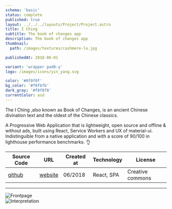 ```yaml
---
schema: 'basic'
status: complete
published: true
layout: ../../../layouts/Project/Project.astro
title: I Ching
subtitle: The book of changes app
description: The book of changes app
thumbnail:
  path: /images/textures/cashmere-la.jpg

publishedAt: 2018-06-01

variant: 'wrapper pad8-y'
logo: /images/icons/yin_yang.svg

color: '#0f0f0f'
bg_color: '#f8fbfb'
dark_gray: '#f8f8f8'
currentColor: asd
---
```


<div class="description">

The I Ching ,also known as Book of Changes, is an ancient Chinese divination text and the oldest of the Chinese classics.

A Progressive Web Application that is lightweight, open source and offline & without ads, built using React, Service Workers and UX of material-ui. Indistinguible from a native application and with a score of 90/100 in lighthouse performance benchmarks. 👌

</div>

<div class="toc-contents center">

| Source Code                                    | URL                   | Created at | Technology | License          |
| ---------------------------------------------- | --------------------- | ---------- | ---------- | ---------------- |
| [github](https://github.com/barrabinfc/iching) | [website](iching.xyz) | 06/2018    | React, SPA | Creative commons |

</div>

---

<div class="grid2 justifyCenter">
  <div class="mockup">
    <div class="marvel-device iphone-x">
        <div class="notch">
          <div class="camera"></div>
          <div class="speaker"></div>
        </div>
        <div class="top-bar"></div>
        <div class="sleep"></div>
        <div class="bottom-bar"></div>
        <div class="volume"></div>
        <div class="overflow">
          <div class="shadow shadow--tr"></div>
          <div class="shadow shadow--tl"></div>
          <div class="shadow shadow--br"></div>
          <div class="shadow shadow--bl"></div>
        </div>
        <div class="inner-shadow"></div>
        <div class="screen">
          <div class="slideshow" data-time="1500" data-animation="opacity">
            <img src="/images/iching/frontpage_new.jpg" alt="Frontpage" />
          </div>
        </div>
    </div>
  </div>
  <div class="mockup">
    <div class="marvel-device iphone-x">
      <div class="notch">
        <div class="camera"></div>
        <div class="speaker"></div>
      </div>
      <div class="top-bar"></div>
      <div class="sleep"></div>
      <div class="bottom-bar"></div>
      <div class="volume"></div>
      <div class="overflow">
        <div class="shadow shadow--tr"></div>
        <div class="shadow shadow--tl"></div>
        <div class="shadow shadow--br"></div>
        <div class="shadow shadow--bl"></div>
      </div>
      <div class="inner-shadow"></div>
      <div class="screen">
        <!-- Content goes here -->
        <div class="slideshow" data-time="1500" data-animation="opacity">
          <img src="/images/iching/INTERPRETATION2.jpg" alt="Interpretation" />
        </div>
      </div>
  </div>
  </div>
</div>
